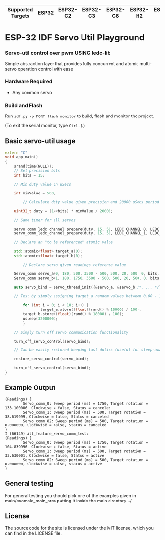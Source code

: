 | Supported Targets | ESP32 | ESP32-C2 | ESP32-C3 | ESP32-C6 | ESP32-H2 | ESP32-S2 | ESP32-S3 |
| ----------------- | ----- | -------- | -------- | -------- | -------- | -------- | -------- |

# ESP-32 IDF Servo Util Playground

### Servo-util control over pwm USING ledc-lib
Simple abstraction layer that provides fully concurrent and atomic multi-servo operation control with ease

### Hardware Required

* Any common servo

### Build and Flash

Run `idf.py -p PORT flash monitor` to build, flash and monitor the project.

(To exit the serial monitor, type ``Ctrl-]``.)

## Basic servo-util usage

```c++
extern "C"
void app_main()
{
	srand(time(NULL));
	// Set precision bits
	int bits = 15;

	// Min duty value in uSecs

	int minValue = 500;

        // Calculate duty value given precision and 20000 uSecs period (50Hz)

	uint32_t duty = (1<<bits) * minValue / 20000;

	// Same timer for all servos

	servo_comm_ledc_channel_prepare(duty, 15, 50, LEDC_CHANNEL_0, LEDC_TIMER_0, 16);
	servo_comm_ledc_channel_prepare(duty, 15, 50, LEDC_CHANNEL_1, LEDC_TIMER_0, 17);

	// Declare an "to be referenced" atomic value

	std::atomic<float> target_a(0);
	std::atomic<float> target_b(0);

        // Declare servo given readings reference value

	Servo_comm servo_a(0, 180, 500, 3500 - 500, 500, 20, 500, 0, bits, LEDC_CHANNEL_0, &target_a);
	Servo_comm servo_b(1, 180, 1750, 3500 - 500, 500, 20, 500, 0, bits, LEDC_CHANNEL_1, &target_b);

	auto servo_bind = servo_thread_init({&servo_a, &servo_b /*, ... */});

	// Test by simply assigning target_a random values between 0.00 - 179.99

        for (int i = 0; i < 10; i++) {
                target_a.store((float)(rand() % 18000) / 100);
		target_b.store((float)(rand() % 18000) / 100);
		usleep(3200000);
        }

	// Simply turn off servo communication functionality

	turn_off_servo_control(servo_bind);

	// Can be easily restored keeping last duties (useful for sleep-awake usages that keep up memory)

	restore_servo_control(servo_bind);

	turn_off_servo_control(servo_bind);
}
```

## Example Output

```text
(Readings) { 
        Servo_comm_0: Sweep period (ms) = 1750, Target rotation = 133.100006, Clockwise = false, Status = canceled 
        Servo_comm_1: Sweep period (ms) = 500, Target rotation = 38.619999, Clockwise = false, Status = canceled 
        Servo_comm_82: Sweep period (ms) = 500, Target rotation = 0.000000, Clockwise = false, Status = canceled 
}
I (66149) All_feature_servo_comm_test: 
(Readings) { 
        Servo_comm_0: Sweep period (ms) = 1750, Target rotation = 104.839996, Clockwise = false, Status = active 
        Servo_comm_1: Sweep period (ms) = 500, Target rotation = 33.630001, Clockwise = false, Status = active 
        Servo_comm_82: Sweep period (ms) = 500, Target rotation = 0.000000, Clockwise = false, Status = active 
}
```
## General testing

For general testing you should pick one of the examples given in main/example_main_srcs putting it inside the main directory ../

## License

The source code for the site is licensed under the MIT license, which you can find in the LICENSE file.
